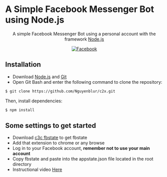 # A Simple Facebook Messenger Bot using Node.js

<p align="center">
  A simple Facebook Messenger Bot using a personal account with the framework <a href="http://nodejs.org/en/" target="_blank">Node.js</a>
</p>

<p align="center">
  <a href="https://www.facebook.com/wionp" target="_blank">
    <img alt="Facebook" src="https://img.shields.io/badge/facebook-blue?logo=facebook" />
  </a>
</p>

## Installation

- Download [Node.js](https://nodejs.org/en/) and [Git](https://git-scm.com/)
- Open Git Bash and enter the following command to clone the repository:

```bash
$ git clone https://github.com/Nguyenblur/c2x.git
```

Then, install dependencies:
```bash
$ npm install
```

## Some settings to get started

<ul>
    <li>Download <a href="https://github.com/c3cbot/c3c-fbstate">c3c fbstate</a> to get fbstate</li>
    <li>Add that extension to chrome or any browse</li>
    <li>Log in to your Facebook account, <b>remember not to use your main account</b></li>
    <li>Copy fbstate and paste into the appstate.json file located in the root directory</li>
    <li>Instructional video <a href="https://www.youtube.com/watch?v=mFVtTPg4sWQ&t=97s">Here</a></li>
</ul>
